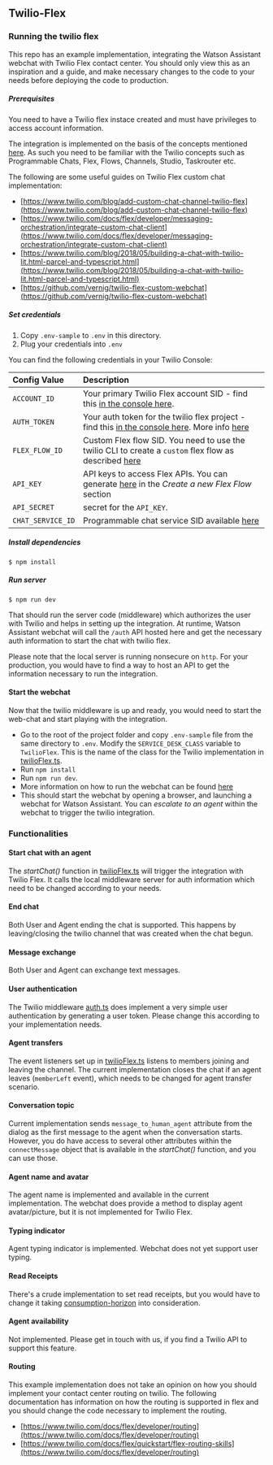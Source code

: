 ## Twilio-Flex

### Running the twilio flex

This repo has an example implementation, integrating the Watson Assistant webchat with Twilio Flex contact center. You should only view this as an inspiration and a guide, and make necessary changes to the code to your needs before deploying the code to production. 


##### Prerequisites
You need to have a Twilio flex instace created and must have privileges to access account information.

The integration is implemented on the basis of the concepts mentioned [here](https://www.twilio.com/blog/add-custom-chat-channel-twilio-flex). As such you need to be familiar with the Twilio concepts such as Programmable Chats, Flex, Flows, Channels, Studio, Taskrouter etc. 

The following are some useful guides on Twilio Flex custom chat implementation:

* [https://www.twilio.com/blog/add-custom-chat-channel-twilio-flex](https://www.twilio.com/blog/add-custom-chat-channel-twilio-flex)
* [https://www.twilio.com/docs/flex/developer/messaging-orchestration/integrate-custom-chat-client](https://www.twilio.com/docs/flex/developer/messaging-orchestration/integrate-custom-chat-client)
* [https://www.twilio.com/blog/2018/05/building-a-chat-with-twilio-lit.html-parcel-and-typescript.html](https://www.twilio.com/blog/2018/05/building-a-chat-with-twilio-lit.html-parcel-and-typescript.html)
* [https://github.com/vernig/twilio-flex-custom-webchat](https://github.com/vernig/twilio-flex-custom-webchat)

##### Set credentials

1. Copy `.env-sample` to `.env` in this directory.
2. Plug your credentials into `.env`

You can find the following credentials in your Twilio Console:

| Config Value  | Description |
| :-------------  |:------------- |
`ACCOUNT_ID` | Your primary Twilio Flex account SID - find this [in the console here](https://www.twilio.com/console/project/settings).
`AUTH_TOKEN` | Your auth token for the twilio flex project - find this [in the console here](https://www.twilio.com/console/project/settings). More info [here](https://support.twilio.com/hc/en-us/articles/223136027-Auth-Tokens-and-How-to-Change-Them)
`FLEX_FLOW_ID` | Custom Flex flow SID. You need to use the twilio CLI to create a `custom` flex flow as described [here](https://www.twilio.com/blog/add-custom-chat-channel-twilio-flex)
`API_KEY` | API keys to access Flex APIs. You can generate [here](https://www.twilio.com/console/project/api-keys) in the _Create a new Flex Flow_ section
`API_SECRET` | secret for the `API_KEY`. 
`CHAT_SERVICE_ID` | Programmable chat service SID available [here](https://www.twilio.com/console/chat/services)
##### Install dependencies

```
$ npm install
```

##### Run server

```
$ npm run dev
```
That should run the server code (middleware) which authorizes the user with Twilio and helps in setting up the integration. At runtime, Watson Assistant webchat will call the `/auth` API hosted here and get the necessary auth information to start the chat with twilio flex.

Please note that the local server is running nonsecure on `http`. For your production, you would have to find a way to host an API to get the information necessary to run the integration.

#### Start the webchat
Now that the twilio middleware is up and ready, you would need to start the web-chat and start playing with the integration.

* Go to the root of the project folder and copy `.env-sample` file from the same directory to `.env`. Modify the `SERVICE_DESK_CLASS` variable to `TwilioFlex`. This is the name of the class for the Twilio implementation in [twilioFlex.ts](../../serviceDesks/twilioFlex.ts). 
* Run `npm install` 
* Run `npm run dev`. 
* More information on how to run the webchat can be found [here](../../../README.md#development) 
* This should start the webchat by opening a browser, and launching a webchat for Watson Assistant. You can _escalate to an agent_ within the webchat to trigger the twilio integration.

### Functionalities
#### Start chat with an agent
The *startChat()* function in [twilioFlex.ts](../../serviceDesks/twilioFlex.ts) will trigger the integration with Twilio Flex. It calls the local middleware server for auth information which need to be changed according to your needs. 

#### End chat
Both User and Agent ending the chat is supported. This happens by leaving/closing the twilio channel that was created when the chat begun. 

#### Message exchange
Both User and Agent can exchange text messages.

#### User authentication
The Twilio middleware [auth.ts](./src/routes/auth.ts) does implement a very simple user authentication by generating a user token. Please change this according to your implementation needs.

#### Agent transfers
The event listeners set up in [twilioFlex.ts](../../serviceDesks/twilioFlex.ts) listens to members joining and leaving the channel. The current implementation closes the chat if an agent leaves (`memberLeft` event), which needs to be changed for agent transfer scenario.

#### Conversation topic
Current implementation sends `message_to_human_agent` attribute from the dialog as the first message to the agent when the conversation starts. However, you do have access to several other attributes within the `connectMessage` object that is available in the *startChat()* function, and you can use those.

#### Agent name and avatar
The agent name is implemented and available in the current implementation. The webchat does provide a method to display agent avatar/picture, but it is not implemented for Twilio Flex.

#### Typing indicator
Agent typing indicator is implemented. Webchat does not yet support user typing.

#### Read Receipts
There's a crude implementation to set read receipts, but you would have to change it taking [consumption-horizon]( https://www.twilio.com/docs/chat/consumption-horizon) into consideration.

#### Agent availability
Not implemented. Please get in touch with us, if you find a Twilio API to support this feature.


#### Routing
This example implementation does not take an opinion on how you should implement your contact center routing on twilio. The following documentation has information on how the routing is supported in flex and you should change the code necessary to implement the routing.

* [https://www.twilio.com/docs/flex/developer/routing](https://www.twilio.com/docs/flex/developer/routing)
* [https://www.twilio.com/docs/flex/quickstart/flex-routing-skills](https://www.twilio.com/docs/flex/developer/routing)

